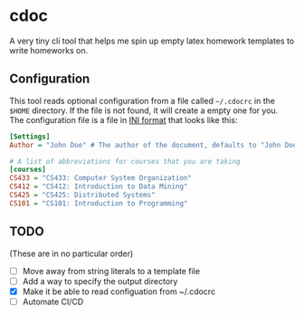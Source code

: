 # cdoc

A very tiny cli tool that helps me spin up empty latex homework templates to write homeworks on.

## Configuration

This tool reads optional configuration from a file called `~/.cdocrc` in the `$HOME` directory. If the file is not found, it will create a empty one for you. The configuration file is a file in [INI format](https://en.wikipedia.org/wiki/INI_file) that looks like this:

```ini
[Settings]
Author = "John Doe" # The author of the document, defaults to "John Doe"

# A list of abbreviations for courses that you are taking
[courses]
CS433 = "CS433: Computer System Organization"
CS412 = "CS412: Introduction to Data Mining"
CS425 = "CS425: Distributed Systems"
CS101 = "CS101: Introduction to Programming"
```

## TODO

(These are in no particular order)

- [ ] Move away from string literals to a template file
- [ ] Add a way to specify the output directory
- [x] Make it be able to read configuation from ~/.cdocrc
- [ ] Automate CI/CD
